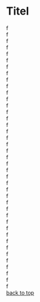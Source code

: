 # Titel
f   
f   
f   
f   
f   
f   
f   
f   
f   
f   
f   
f   
f   
f   
f   
f   
f   
f   
f   
f   
f   
f   
f   
f   
f   
f   
f   
f   
f   
f   
f   
f   
f   
f   
f   
f   
f   
f   
f   
f   
f   
[back to top](#titel)

